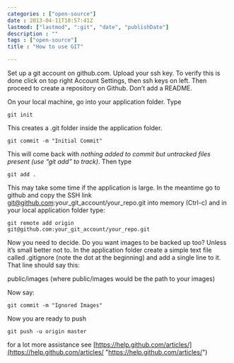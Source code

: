 ```yaml
---
categories : ["open-source"]
date : 2013-04-11T10:57:41Z
lastmod: ["lastmod", ":git", "date", "publishDate"]
description : ""
tags : ["open-source"]
title : "How to use GIT"

---
```



Set up a git account on github.com. Upload your ssh key. To verify this is done click on top right Account Settings, then ssh keys on left. Then proceed to create a repository on Github. Don’t add a README.  
  
 On your local machine, go into your application folder. Type

    git init

This creates a .git folder inside the application folder.

    git commit -m "Initial Commit"

This will come back with *nothing added to commit but untracked files present (use “git add” to track)*. Then type

    git add .

This may take some time if the application is large. In the meantime go to github and copy the SSH link git@github.com:your_git_account/your_repo.git into memory (Ctrl-c) and in your local application folder type:

    git remote add origin    
    git@github.com:your_git_account/your_repo.git

Now you need to decide. Do you want images to be backed up too? Unless it’s small better not to. In the application folder create a simple text file called .gitignore (note the dot at the beginning) and add a single line to it. That line should say this:

public/images (where public/images would be the path to your images)

Now say:

    git commit -m "Ignored Images"

Now you are ready to push

    git push -u origin master

for a lot more assistance see [https://help.github.com/articles/](https://help.github.com/articles/ "https://help.github.com/articles/")

